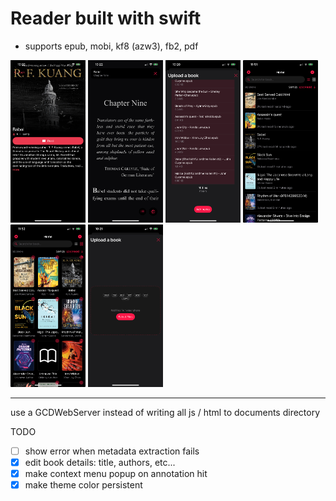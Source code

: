 #  Reader built with swift

- supports epub, mobi, kf8 (azw3), fb2, pdf

<p float="left">
  <img src="/Screenshots/bookDetails.PNG?raw=true" width="120"/> 
  <img src="/Screenshots/reader.PNG?raw=true" width="120" />
  <img src="/Screenshots/addedbooks.PNG?raw=true" width="120" />
  <img src="/Screenshots/list.jpeg?raw=true" width="120" />
  <img src="/Screenshots/grid.jpeg?raw=true" width="120" />
  <img src="/Screenshots/upload.PNG?raw=true" width="120" />
</p>

---
use a GCDWebServer instead of writing all js / html to documents directory 

TODO

- [ ] show error when metadata extraction fails
- [X] edit book details: title, authors, etc...
- [X] make context menu popup on annotation hit
- [X] make theme color persistent 

